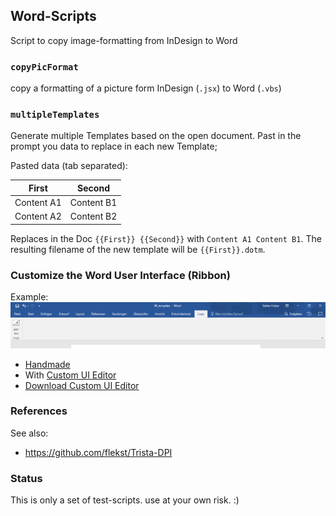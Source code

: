 ## Word-Scripts

Script to copy image-formatting from InDesign to Word

### `copyPicFormat`
copy a formatting of a picture form InDesign (`.jsx`) to Word (`.vbs`)

### `multipleTemplates`
Generate multiple Templates based on the open document. Past in the prompt you data to replace in each new Template;

Pasted data (tab separated):

| First       | Second     |
| ----------- | ---------- |
| Content A1  | Content B1 |
| Content A2  | Content B2 |

Replaces in the Doc `{{First}} {{Second}}` with `Content A1 Content B1`. The resulting filename of the new template will be `{{First}}.dotm`.


### Customize the Word User Interface (Ribbon)
Example:
![Ribbon Example](./doc/img/logo-ein-aus.png)
* [Handmade](https://msdn.microsoft.com/en-us/vba/office-shared-vba/articles/customize-the-office-fluent-ribbon-by-using-an-open-xml-formats-file)
* With [Custom UI Editor](http://gregmaxey.com/word_tip_pages/customize_ribbon_main.html)
* [Download Custom UI Editor](http://openxmldeveloper.org/blog/b/openxmldeveloper/archive/2006/05/26/customuieditor.aspx)

### References
See also:
* https://github.com/flekst/Trista-DPI

### Status
This is only a set of test-scripts. use at your own risk. :)
